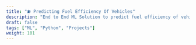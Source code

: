 ```yaml
---
title: "⛽ Predicting Fuel Efficiency Of Vehicles"
description: "End to End ML Solution to predict fuel efficiency of vehicles"
draft: false
tags: ["ML", "Python", "Projects"]
weight: 101
---
```

